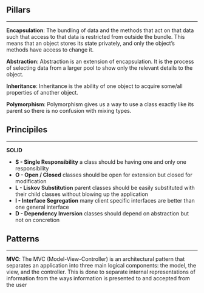 ## Pillars
<hr>

**Encapsulation**: The bundling of data and the methods that act on that data such that access to that data is restricted from outside the bundle.  This means that an object stores its state privately, and only the object’s methods have access to change it.

**Abstraction**:  Abstraction is an extension of encapsulation. It is the process of selecting data from a larger pool to show only the relevant details to the object.

**Inheritance**: Inheritance is the ability of one object to acquire some/all properties of another object.

**Polymorphism**:  Polymorphism gives us a way to use a class exactly like its parent so there is no confusion with mixing types.

## Principiles
<hr>

**SOLID**

<ul>
<li><b>S - Single Responsibility</b> a class should be having one and only one responsibility</li>
<li><b>O - Open / Closed</b> classes should be open for extension but closed for modification</li>
<li><b>L - Liskov Substitution</b> parent classes should be easily substituted with their child classes without blowing up the application</li>
<li><b>I - Interface Segregation</b> many client specific interfaces are better than one general interface</li>
<li><b>D - Dependency Inversion</b> classes should depend on abstraction but not on concretion</li>
</ul>


## Patterns
<hr>

**MVC**:
The MVC (Model-View-Controller) is an architectural pattern that separates an application into three main logical components: the model, the view, and the controller. This is done to separate internal representations of information from the ways information is presented to and accepted from the user

